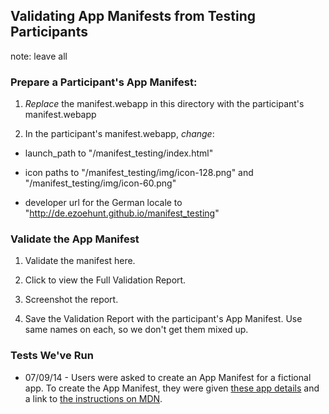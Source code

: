 ## Validating App Manifests from Testing Participants 

note: leave all 

### Prepare a Participant's App Manifest:

1. *Replace* the manifest.webapp in this directory with the participant's manifest.webapp

2. In the participant's manifest.webapp, *change*:

* launch_path to "/manifest_testing/index.html"

* icon paths to "/manifest_testing/img/icon-128.png" and "/manifest_testing/img/icon-60.png"

* developer url for the German locale to "http://de.ezoehunt.github.io/manifest_testing"


### Validate the App Manifest

1. Validate the manifest here.

2. Click to view the Full Validation Report.

3. Screenshot the report. 

4. Save the Validation Report with the participant's App Manifest. Use same names on each, so we don't get them mixed up.


### Tests We've Run
* 07/09/14 - Users were asked to create an App Manifest for a fictional app. To create the App Manifest, they were given <a href="http://brampitoyo.github.io/sample-marketplace-app/find-my-friends.html">these app details</a> and a link to <a href="https://developer.mozilla.org/en-US/Apps/Build/Manifest">the instructions on MDN</a>.

</html>